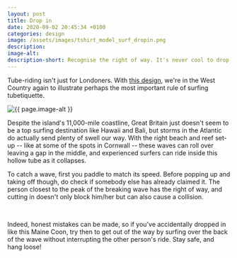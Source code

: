 ```yaml
---
layout: post
title: Drop in
date: 2020-09-02 20:45:34 +0100
categories: design
image: /assets/images/tshirt_model_surf_dropin.png
description: 
image-alt: 
description-short: Recognise the right of way. It's never cool to drop in on somebody else, not even if you're a surfing cat. 
---
```


<p>Tube-riding isn't just for Londoners. With <a href="https://tubetiquette.teemill.com/product/green-waves/">this design</a>, we're in the West Country again to illustrate perhaps the most important rule of surfing tubetiquette. </p>

<section class="spotlights">
    <section>
        <img src="{{ page.image }}" alt="{{ page.image-alt }}" data-position="center center">
		<div class="content">
			<div class="inner">
<p>Despite the island's 11,000-mile coastline, Great Britain just doesn't seem to be a top surfing destination like Hawaii and Bali, but storms in the Atlantic do actually send plenty of swell our way. With the right beach and reef set-up -- like at some of the spots in Cornwall -- these waves can roll over leaving a gap in the middle, and experienced surfers can ride inside this hollow tube as it collapses. </p>

<p>To catch a wave, first you paddle to match its speed. Before popping up and taking off though, do check if somebody else has already claimed it. The person closest to the peak of the breaking wave has the right of way, and cutting in doesn't only block him/her but can also cause a collision. </p>
    </div></div></section></section><br>
<p>Indeed, honest mistakes can be made, so if you've accidentally dropped in like this Maine Coon, try then to get out of the way by surfing over the back of the wave without interrupting the other person's ride. Stay safe, and hang loose!</p>

